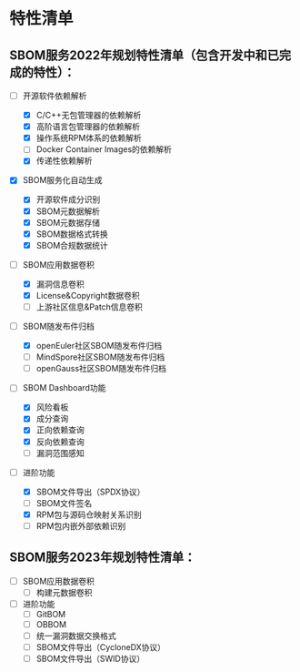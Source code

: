 # 特性清单

## SBOM服务2022年规划特性清单（包含开发中和已完成的特性）：

- [ ] 开源软件依赖解析

  - [X] C/C++无包管理器的依赖解析
  - [X] 高阶语言包管理器的依赖解析
  - [X] 操作系统RPM体系的依赖解析
  - [ ] Docker Container Images的依赖解析
  - [X] 传递性依赖解析
- [X] SBOM服务化自动生成

  - [X] 开源软件成分识别
  - [X] SBOM元数据解析
  - [X] SBOM元数据存储
  - [X] SBOM数据格式转换
  - [X] SBOM合规数据统计
- [ ] SBOM应用数据卷积

  - [X] 漏洞信息卷积
  - [X] License&Copyright数据卷积
  - [ ] 上游社区信息&Patch信息卷积
- [ ] SBOM随发布件归档

  - [X] openEuler社区SBOM随发布件归档
  - [ ] MindSpore社区SBOM随发布件归档
  - [ ] openGauss社区SBOM随发布件归档
- [ ] SBOM Dashboard功能

  - [X] 风险看板
  - [X] 成分查询
  - [X] 正向依赖查询
  - [X] 反向依赖查询
  - [ ] 漏洞范围感知
- [ ] 进阶功能

  - [X] SBOM文件导出（SPDX协议）
  - [ ] SBOM文件签名
  - [X] RPM包与源码仓映射关系识别
  - [ ] RPM包内嵌外部依赖识别

## SBOM服务2023年规划特性清单：

- [ ] SBOM应用数据卷积
  - [ ] 构建元数据卷积
- [ ] 进阶功能
  - [ ] GitBOM
  - [ ] OBBOM
  - [ ] 统一漏洞数据交换格式
  - [ ] SBOM文件导出（CycloneDX协议）
  - [ ] SBOM文件导出（SWID协议）
